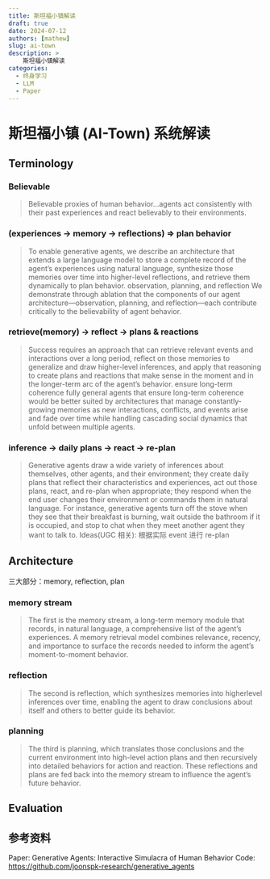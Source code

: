```yaml
---
title: 斯坦福小镇解读
draft: true
date: 2024-07-12
authors: [mathew]
slug: ai-town
description: >
    斯坦福小镇解读
categories:
  - 终身学习
  - LLM
  - Paper
---
```


# 斯坦福小镇 (AI-Town) 系统解读

## Terminology
### Believable
> Believable proxies of human behavior...agents act consistently with their past experiences and
react believably to their environments.

### (experiences -> memory -> reflections) => plan behavior
> To enable generative agents, we describe an architecture that extends a large language model to store a complete record of the agent’s experiences using natural language, synthesize those memories over time into higher-level reflections, and retrieve them dynamically to plan behavior.
observation, planning, and reflection
We demonstrate through ablation that the components of our agent architecture—observation, planning, and reflection—each contribute critically to the believability of agent behavior.

### retrieve(memory) -> reflect -> plans & reactions
> Success requires an approach that can retrieve relevant events and interactions over a long period, reflect on those memories to generalize and draw higher-level inferences, and apply that reasoning to create plans and reactions that make sense in the moment and in the longer-term arc of the agent’s behavior.
ensure long-term coherence
fully general agents that ensure long-term coherence would be better suited by architectures that manage constantly-growing memories as new interactions, conflicts, and events arise and fade over time while handling cascading social dynamics that unfold between multiple agents.

### inference -> daily plans -> react -> re-plan
>Generative agents draw a wide variety of inferences about themselves, other agents, and their environment; they create daily plans that reflect their characteristics and experiences, act out those plans, react, and re-plan when appropriate; they respond when the end user changes their environment or commands them in natural language. For instance, generative agents turn off the stove when they see that their breakfast is burning, wait outside the bathroom if it is occupied, and stop to chat when they meet another agent they want to talk to.
Ideas(UGC 相关): 根据实际 event 进行 re-plan

## Architecture
三大部分：memory, reflection, plan

### memory stream
>The first is the memory stream, a long-term memory module that records, in natural language, a comprehensive list of the agent’s experiences. A memory retrieval model combines relevance, recency, and importance to surface the records needed to inform the agent’s moment-to-moment behavior.

### reflection
>The second is reflection, which synthesizes memories into higherlevel inferences over time, enabling the agent to draw conclusions about itself and others to better guide its behavior.

### planning
> The third is planning, which translates those conclusions and the current environment into high-level action plans and then recursively into detailed behaviors for action and reaction. These reflections and plans are fed back into the memory stream to influence the agent’s future behavior.

## Evaluation

## 参考资料
Paper: Generative Agents: Interactive Simulacra of Human Behavior
Code: https://github.com/joonspk-research/generative_agents
